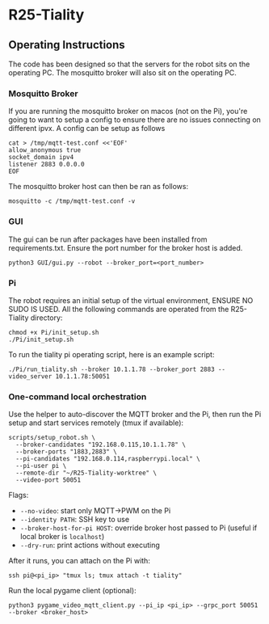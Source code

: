 # R25-Tiality


## Operating Instructions
The code has been designed so that the servers for the robot sits on the operating PC. The mosquitto broker will also sit on the operating PC.

### Mosquitto Broker
If you are running the mosquitto broker on macos (not on the Pi), you're going to want to setup a config to ensure there are no issues connecting on different ipvx.
A config can be setup as follows
```
cat > /tmp/mqtt-test.conf <<'EOF'
allow_anonymous true
socket_domain ipv4
listener 2883 0.0.0.0
EOF
```
The mosquitto broker host can then be ran as follows:
```
mosquitto -c /tmp/mqtt-test.conf -v
```

### GUI
The gui can be run after packages have been installed from requirements.txt. Ensure the port number for the broker host is added.
```
python3 GUI/gui.py --robot --broker_port=<port_number>
```

### Pi
The robot requires an initial setup of the virtual environment, ENSURE NO SUDO IS USED. All the following commands are operated from the R25-Tiality directory:
```
chmod +x Pi/init_setup.sh
./Pi/init_setup.sh
```
To run the tiality pi operating script, here is an example script:
```
./Pi/run_tiality.sh --broker 10.1.1.78 --broker_port 2883 --video_server 10.1.1.78:50051
```

### One-command local orchestration
Use the helper to auto-discover the MQTT broker and the Pi, then run the Pi setup and start services remotely (tmux if available):
```
scripts/setup_robot.sh \
  --broker-candidates "192.168.0.115,10.1.1.78" \
  --broker-ports "1883,2883" \
  --pi-candidates "192.168.0.114,raspberrypi.local" \
  --pi-user pi \
  --remote-dir "~/R25-Tiality-worktree" \
  --video-port 50051
```

Flags:
- `--no-video`: start only MQTT->PWM on the Pi
- `--identity PATH`: SSH key to use
- `--broker-host-for-pi HOST`: override broker host passed to Pi (useful if local broker is `localhost`)
- `--dry-run`: print actions without executing

After it runs, you can attach on the Pi with:
```
ssh pi@<pi_ip> "tmux ls; tmux attach -t tiality"
```

Run the local pygame client (optional):
```
python3 pygame_video_mqtt_client.py --pi_ip <pi_ip> --grpc_port 50051 --broker <broker_host>
```

